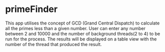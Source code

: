 # primeFinder

This app utilises the concept of GCD (Grand Central Dispatch) to calculate all the primes less than a given number. User can enter any number between 2 and 10000 and the number of background threads(2 to 4) to be run for the process. The results will be displayed on a table view with the number of the thread that produced the result.
